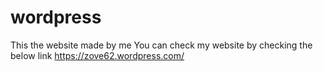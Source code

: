 # wordpress
This the website made by me
You can check my website by checking the below link
https://zove62.wordpress.com/
